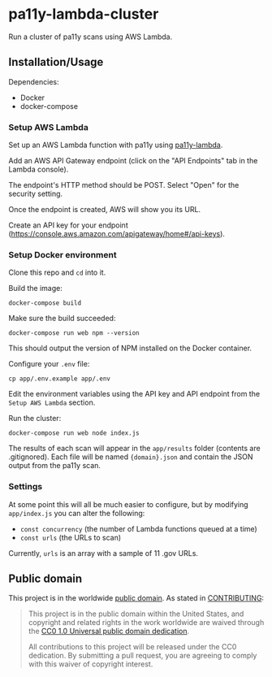 # pa11y-lambda-cluster

Run a cluster of pa11y scans using AWS Lambda.

## Installation/Usage

Dependencies:

- Docker
- docker-compose

### Setup AWS Lambda

Set up an AWS Lambda function with pa11y using [pa11y-lambda](https://github.com/18f/pa11y-lambda).

Add an AWS API Gateway endpoint (click on the "API Endpoints" tab in the Lambda console).

The endpoint's HTTP method should be POST. Select "Open" for the security setting.

Once the endpoint is created, AWS will show you its URL.

Create an API key for your endpoint (https://console.aws.amazon.com/apigateway/home#/api-keys).

### Setup Docker environment

Clone this repo and `cd` into it.

Build the image:

```
docker-compose build
```

Make sure the build succeeded:

```
docker-compose run web npm --version
```

This should output the version of NPM installed on the Docker container.

Configure your `.env` file:

```
cp app/.env.example app/.env
```

Edit the environment variables using the API key and API endpoint from the `Setup AWS Lambda` section.

Run the cluster:

```
docker-compose run web node index.js
```

The results of each scan will appear in the `app/results` folder (contents are .gitignored). Each file will be named `{domain}.json` and contain the JSON output from the pa11y scan.

### Settings

At some point this will all be much easier to configure, but by modifying `app/index.js` you can alter the following:

- `const concurrency` (the number of Lambda functions queued at a time)
- `const urls` (the URLs to scan)

Currently, `urls` is an array with a sample of 11 .gov URLs.


## Public domain

This project is in the worldwide [public domain](LICENSE.md). As stated in [CONTRIBUTING](CONTRIBUTING.md):

> This project is in the public domain within the United States, and copyright and related rights in the work worldwide are waived through the [CC0 1.0 Universal public domain dedication](https://creativecommons.org/publicdomain/zero/1.0/).
>
> All contributions to this project will be released under the CC0 dedication. By submitting a pull request, you are agreeing to comply with this waiver of copyright interest.
